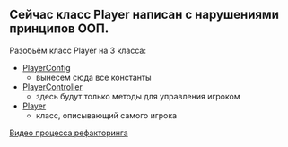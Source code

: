 ## Сейчас класс Player написан с нарушениями принципов ООП.
Разобьём класс Player на 3 класса:
- [PlayerConfig](https://github.com/DmitrySar/unityLessons/blob/main/Assets/scripts/PlayerConfig.cs)
  - вынесем сюда все константы
- [PlayerController](https://github.com/DmitrySar/unityLessons/blob/main/Assets/scripts/PlayerController.cs)
  - здесь будут только методы для управления игроком
- [Player](https://github.com/DmitrySar/unityLessons/blob/main/Assets/scripts/Player.cs)
  - класс, описывающий самого игрока

[Видео процесса рефакторинга](https://youtu.be/hJy7JGJzkYM) 

